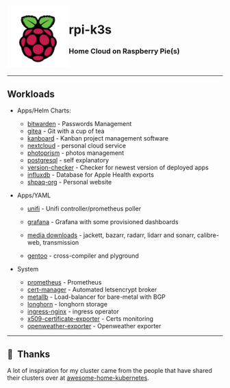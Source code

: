 <img src="assets/rpi.png" align="left" width="144px" height="144px"/>

<!--img src="https://raspbernetes.github.io/img/logo.svg" align="left" width="144px"
height="144px"/-->

# rpi-k3s

### Home Cloud on Raspberry Pie(s)

<br>
<!--START_SECTION_PROFILE_VIEWS:readme-info-->

<!--END_SECTION_PROFILE_VIEWS:readme-info-->

* * *

## Workloads

- Apps/Helm Charts:

  - [bitwarden](cluster/cluster/helm/bitwarden) - Passwords Management
  - [gitea](cluster/helm/gitea) - Git with a cup of tea
  - [kanboard](cluster/helm/kanboard) - Kanban project management software
  - [nextcloud](cluster/helm/nextcloud) - personal cloud service
  - [photoprism](cluster/helm/photoprism) - photos management
  - [postgresql](cluster/helm/postgresql) - self explanatory
  - [version-checker](cluster/helm/version-checker) - Checker for newest version of deployed apps
  - [influxdb](cluster/helm/influxdb) - Database for Apple Health exports
  - [shpaq-org](cluster/helm/shpaq) - Personal website

- Apps/YAML

  - [unifi](cluster/apps/unifi) - Unifi controller/prometheus poller

  - [grafana](cluster/apps/monitoring/grafana) - Grafana with some provisioned dashboards
  - [media downloads](cluster/apps/media) - jackett, bazarr, radarr, lidarr and sonarr, calibre-web, transmission
  - [gentoo](cluster/apps/gentoo) - cross-compiler and plyground

- System
  - [prometheus](cluster/helm/prometheus) - Prometheus
  - [cert-manager](cluster/core/cert-manager) - Automated letsencrypt broker
  - [metallb](cluster/core/networking) - Load-balancer for bare-metal with BGP
  - [longhorn](cluster/helm/longhorn) - longhorn storage
  - [ingress-nginx](cluster/helm/ingress-nginx) - ingress operator
  - [x509-certificate-exporter](cluster/helm/x509-certificate-exporter) - Certs monitoring
  - [openweather-exporter](cluster/helm/openweather) - Openweather exporter


<!--START_SECTION_LINES_OF_CODE:readme-info-->

<!--END_SECTION_LINES_OF_CODE:readme-info-->

<!--  - [event-exporter](cluster/helm/event-exporter) - exports k8s events to loki
- [cert-exporter](cluster/helm/cert-exporter) - certificates monitoring
- [node-problem-detector](cluster/helm/node-problem-detector) - Node problem detector
- [loki](cluster/helm/loki) - Logs shipper and browser
-->

* * *

## :handshake:  Thanks

A lot of inspiration for my cluster came from the people that have shared their
clusters over at [awesome-home-kubernetes].

[awesome-home-kubernetes]: https://github.com/k8s-at-home/awesome-home-kubernetes
